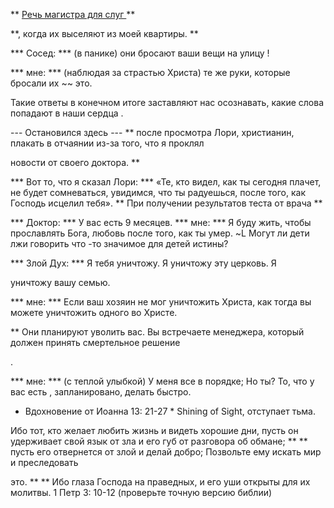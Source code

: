 ** <u> Речь магистра для слуг </u> **

**, когда их выселяют из моей квартиры. **

*** Сосед: *** (в панике) они бросают ваши вещи на улицу
!

*** мне: *** (наблюдая за страстью Христа) те же руки, которые бросали их
~~ это.

Такие ответы в конечном итоге заставляют нас осознавать, какие слова попадают в наши сердца
.

--- Остановился здесь ---
** после просмотра Лори, христианин, плакать в отчаянии из-за того, что я проклял

новости от своего доктора. **

*** Вот то, что я сказал Лори: *** «Те, кто видел, как ты сегодня плачет, не будет сомневаться, увидимся, что ты радуешься, после того, как Господь исцелил тебя».
** При получении результатов теста от врача **

*** Доктор: *** У вас есть 9 месяцев.
*** мне: *** Я буду жить, чтобы прославлять Бога, любовь после того, как ты умер. ~L Могут ли дети лжи говорить что -то значимое для детей истины?

*** Злой Дух: *** Я тебя уничтожу. Я уничтожу эту церковь. Я

уничтожу вашу семью.

*** мне: *** Если ваш хозяин не мог уничтожить Христа, как тогда вы можете уничтожить одного во Христе.

** Они планируют уволить вас. Вы встречаете менеджера, который должен принять смертельное решение

.

*** мне: *** (с теплой улыбкой) У меня все в порядке; Но ты? То, что у вас есть
, запланировано, делать быстро.

* Вдохновение от Иоанна 13: 21-27 *
Shining of Sight, отступает тьма.

Ибо тот, кто желает любить жизнь и видеть хорошие дни, пусть он удерживает свой язык от зла ​​и его губ от разговора об обмане; ** <sup> </sup> ** пусть
его отвернется от злой и делай добро; Позвольте ему искать мир и преследовать

это. ** <sup> </sup> ** Ибо глаза Господа на праведных, и его уши открыты для их молитвы.
1 Петр 3: 10-12 (проверьте точную версию библии)





